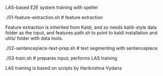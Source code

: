 LAS-based E2E system training with speller

./01-feature-extraction.sh # feature extraction

Feature extraction is inherited from Kaldi, and so needs kaldi-style data folder as the input, and features path.sh to point to kaldi installation and utils/ folder with data tools.

./02-sentencepiece-text-prep.sh # text segmenting with sentencepiece

./03-train.sh # prepares input; performs LAS training

LAS training is based on scripts by Harikrishna Vydana
